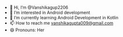- 👋 Hi, I’m @Vanshikagup2206
- 👀 I’m interested in Android development
- 🌱 I’m currently learning Android Development in Kotlin
- 📫 How to reach me vanshikagupta009@gmail.com
- 😄 Pronouns: Her

<!---
Vanshikagup2206/Vanshikagup2206 is a ✨ special ✨ repository because its `README.md` (this file) appears on your GitHub profile.
You can click the Preview link to take a look at your changes.
--->
